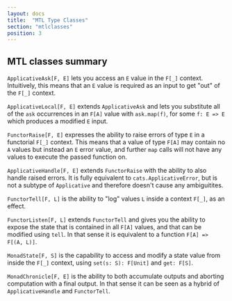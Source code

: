 ```yaml
---
layout: docs
title:  "MTL Type Classes"
section: "mtlclasses"
position: 3
---
```



## MTL classes summary

`ApplicativeAsk[F, E]` lets you access an `E` value in the `F[_]` context.
Intuitively, this means that an `E` value is required as an input to get "out" of the `F[_]` context.

`ApplicativeLocal[F, E]` extends `ApplicativeAsk` and lets you substitute all of the `ask` occurrences in an `F[A]` value with
`ask.map(f)`, for some `f: E => E` which produces a modified `E` input.

`FunctorRaise[F, E]` expresses the ability to raise errors of type `E` in a functorial `F[_]` context.
This means that a value of type `F[A]` may contain no `A` values but instead an `E` error value,
and further `map` calls will not have any values to execute the passed function on.

`ApplicativeHandle[F, E]` extends `FunctorRaise` with the ability to also handle raised errors.
It is fully equivalent to `cats.ApplicativeError`, but is not a subtype of `Applicative` and therefore doesn't cause any ambiguitites.

`FunctorTell[F, L]` is the ability to "log" values `L` inside a context `F[_]`, as an effect.

`FunctorListen[F, L]` extends `FunctorTell` and gives you the ability to expose the state
that is contained in all `F[A]` values, and that can be modified using `tell`. 
In that sense it is equivalent to a function `F[A] => F[(A, L)]`.

`MonadState[F, S]` is the capability to access and modify a state value
from inside the `F[_]` context, using `set(s: S): F[Unit]` and `get: F[S]`.

`MonadChronicle[F, E]` is the ability to both accumulate outputs and aborting computation with a final output.
In that sense it can be seen as a hybrid of `ApplicativeHandle` and `FunctorTell`.
